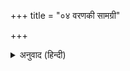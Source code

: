 +++
title = "०४ वरणकी सामग्री"

+++


<details><summary>अनुवाद (हिन्दी)</summary>

वक्ताके लिये चादर, धोती, गमछा, आसन, दक्षिणा, तुलसीमाला, जलपात्र आदि, जप करनेवालोंके लिये भी यथासम्भव वस्त्र-द्रव्य आदि।
</details>
